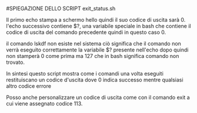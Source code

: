 #SPIEGAZIONE DELLO SCRIPT exit_status.sh

Il primo echo stampa a schermo hello quindi il suo codice di uscita sarà 0.
l'echo successivo contiene $?, una variabile speciale in bash che contiene il codice di uscita del comando precedente quindi in questo caso 0.

il comando lskdf non esiste nel sistema ciò significa che il comando non verrà eseguito correttamente
la variabile $? presente nell'echo dopo quindi non stamperà 0 come prima ma 127 che in bash significa comando non trovato.

In sintesi questo script mostra come i comandi una volta eseguiti restituiscano un codice d'uscita dove 0 indica successo mentre qualsiasi altro codice errore

Posso anche personalizzare un codice di uscita come con il comando exit a cui viene assegnato codice 113.
